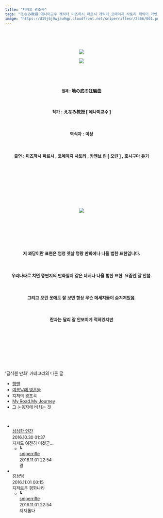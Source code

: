 ```yaml
---
title: "지저의 광조곡"
tags: "えなみ教授 에나미교수 캐릭터_미즈하시_파르시 캐릭터_코메이지_사토리 캐릭터_카엔뵤_린 캐릭터_오린 캐릭터_호시구마_유기 급식첸_만화"
image: "https://d19j6j9wjau9qp.cloudfront.net/sniperriflesr/2366/001.png"
---
```

<div class="article">
<p style="text-align: center;"><b style="font-family: 돋움, dotum, verdana, sans-serif; line-height: 1.6; font-size: 9pt;"><br/></b></p>
<p style="text-align: center;"><b style="font-family: 돋움, dotum, verdana, sans-serif; line-height: 1.6; font-size: 9pt;"></b><br/></p>
<p style="text-align: center;"><img src="{{ site.imgserver8 }}/sniperriflesr/2366/001.png"/></p>
<p style="text-align: center;"><b style="font-family: 돋움, dotum, verdana, sans-serif; line-height: 1.6; font-size: 9pt;"></b></p>
<p style="text-align: center;"><img src="{{ site.imgserver8 }}/sniperriflesr/2366/002.png"/></p>
<p style="text-align: center;"><b style="font-family: 돋움, dotum, verdana, sans-serif; line-height: 1.6; font-size: 9pt;"><br/></b></p>
<p style="text-align: center;"><b style="font-family: 돋움, dotum, verdana, sans-serif; line-height: 1.6; font-size: 9pt;"><br/></b></p>
<p style="text-align: center;"><b style="font-family: 돋움, dotum, verdana, sans-serif; line-height: 1.6; font-size: 9pt;">원제 : </b><font face="돋움, dotum, verdana, sans-serif"><b>地の底の狂騒曲</b></font><br/></p>
<p style="line-height: 1.6; font-family: 돋움, dotum, verdana, sans-serif; text-align: center;"><b style="line-height: 1.6; font-size: 9pt;"><br/></b></p>
<p style="line-height: 1.6; font-family: 돋움, dotum, verdana, sans-serif; text-align: center;"><b>작가 : えなみ教授 [ 에나미교수 ]</b></p>
<p style="line-height: 1.6; font-family: 돋움, dotum, verdana, sans-serif; text-align: center;"><b><br/></b></p>
<p style="line-height: 1.6; font-family: 돋움, dotum, verdana, sans-serif; text-align: center;"><b>역식자 : 미상</b></p>
<p style="line-height: 1.6; font-family: 돋움, dotum, verdana, sans-serif; text-align: center;"><b><br/></b></p>
<p style="line-height: 1.6; font-family: 돋움, dotum, verdana, sans-serif; text-align: center;"><b>출연 : 미즈하시 파르시 , 코메이지 사토리 , 카엔뵤 린 [ 오린 ] , 호시구마 유기</b></p>
<p style="line-height: 1.6; font-family: 돋움, dotum, verdana, sans-serif; text-align: center;"><b><br/></b></p>
<p style="line-height: 1.6; font-family: 돋움, dotum, verdana, sans-serif; text-align: center;"><b><br/></b></p>
<p style="line-height: 1.6; font-family: 돋움, dotum, verdana, sans-serif; text-align: center;"><b><br/></b></p>
<p style="line-height: 1.6; font-family: 돋움, dotum, verdana, sans-serif; text-align: center;"><b></b><br/></p>
<p style="line-height: 1.6; font-family: 돋움, dotum, verdana, sans-serif; text-align: center;"><img src="{{ site.imgserver8 }}/sniperriflesr/2366/003.png"/></p>
<p style="line-height: 1.6; font-family: 돋움, dotum, verdana, sans-serif; text-align: center;"><br/></p>
<p style="line-height: 1.6; font-family: 돋움, dotum, verdana, sans-serif; text-align: center;"><br/></p>
<p style="line-height: 1.6; text-align: center;"><font face="돋움, dotum, verdana, sans-serif"><b><br/></b></font></p>
<p style="line-height: 1.6; text-align: center;"><font face="돋움, dotum, verdana, sans-serif"><b>저 꽈당이란 표현은 엄청 옛날 명랑 만화에나 나올 법한 표현입니다.</b></font></p>
<p style="line-height: 1.6; text-align: center;"><b><br/></b></p>
<p style="line-height: 1.6; text-align: center;"><font face="돋움, dotum, verdana, sans-serif"><b>우리나라로 치면 뚱딴지의 만화일지 같은 데서나 나올 법한 표현. 요즘엔 잘 안씀.</b></font></p>
<p style="line-height: 1.6; text-align: center;"><b><br/></b></p>
<p style="line-height: 1.6; text-align: center;"><font face="돋움, dotum, verdana, sans-serif"><b>그리고 오린 옷에도 잘 보면 항상 무슨 메세지들이 숨겨져있음.</b></font></p>
<p style="line-height: 1.6; text-align: center;"><b><br/></b></p>
<p style="line-height: 1.6; text-align: center;"><font face="돋움, dotum, verdana, sans-serif"><b>란과는 달리 잘 안보이게 적혀있지만</b></font></p>
<p style="line-height: 1.6; text-align: center;"><font face="돋움, dotum, verdana, sans-serif"><br/></font></p>
<p style="line-height: 1.6; text-align: center;"><br/></p>
<p style="line-height: 1.6; font-family: 돋움, dotum, verdana, sans-serif; text-align: center;"><b><br/></b></p>
</div><br/>
<div class="another">
<p>'급식첸 만화' 카테고리의 다른 글</p>
<ul>
<li><a href="/sniperriflesr_2368">행맨</a></li>
<li><a href="/sniperriflesr_2367">여름날에 영혼을</a></li>
<li>지저의 광조곡</li>
<li><a href="/sniperriflesr_2365">My Road,My Journey</a></li>
<li><a href="/sniperriflesr_2352">그 눈동자에 비치는 것</a></li>
</ul>
</div><br/>
<div class="comment" id="commentListBlock_2366" style="display:block"><ul><li class="firstCmt"><div class="opinionListMenu">
<div class="icon"><img alt="" class="myicon" src="http://cfs1.blog.daum.net/upload_control/download.blog?fhandle=MDVqb3VAZnMxLmJsb2cuZGF1bS5uZXQ6L01ZQ09OLzAvNDEuanBnLnRodW1i&amp;filename=41.jpg"/></div>
<div class="fl">
<a class="bold" href="http://blog.daum.net/wnsduq1qjs" target="_blank">심심한 인간 </a>
<div style="width: 1px; height: 1px; overflow: hidden; visibility: hidden; border:1px solid red">
<span id="uname9162" style="display:none;">심심한 인간</span>
<span id="pwd9162" style="display:none;"></span>
<span id="emailblog9162" name="http://blog.daum.net/wnsduq1qjs" style="display:none;"></span>
<span id="open9162" style="display:none">Y</span>
</div>
</div>
<div class="sDateTime">2016.10.30 01:37</div>
</div>
<div class="cont" id="Text9162">지저도 여전히 미쳤군...</div>
<div class="contReArea" id="inWrite9162" style="display:none;"></div>
<ul><li class="secondCmt"><div class="opinionListMenuRe" id="parent_9162">
<div class="reIcon">┗</div>
<div class="icon"><img alt="" class="myicon" src="http://cfile217.uf.daum.net/M21x21/23254B425446251B1045FF"/></div>
<div class="fl">
<a class="bold" href="http://blog.daum.net/sniperriflesr" target="_blank">sniperrifle </a>
<div style="width: 1px; height: 1px; overflow: hidden; visibility: hidden; border:1px solid red">
<span id="uname9202" style="display:none;">sniperrifle</span>
<span id="pwd9202" style="display:none;"></span>
<span id="emailblog9202" name="http://blog.daum.net/sniperriflesr" style="display:none;"></span>
<span id="open9202" style="display:none">Y</span>
</div>
</div>
<div class="sDateTime">2016.11.01 22:54</div>
</div>
<div class="contRe" id="Text9202">광</div>
<div class="contReReArea" id="inWrite9202" style="display:none;"></div>
<div class="cCont_line"></div>
</li></ul></li><li class="firstCmt"><div class="opinionListMenu">
<div class="icon"><img alt="" class="myicon" src="http://i1.daumcdn.net/pimg/blog/p_img/mycon/basic_2.gif"/></div>
<div class="fl">
<a class="bold" href="http://blog.daum.net/redkinder" target="_blank">김상범 </a>
<div style="width: 1px; height: 1px; overflow: hidden; visibility: hidden; border:1px solid red">
<span id="uname9173" style="display:none;">김상범</span>
<span id="pwd9173" style="display:none;"></span>
<span id="emailblog9173" name="http://blog.daum.net/redkinder" style="display:none;"></span>
<span id="open9173" style="display:none">Y</span>
</div>
</div>
<div class="sDateTime">2016.11.01 00:15</div>
</div>
<div class="cont" id="Text9173">지저로운 평화나라</div>
<div class="contReArea" id="inWrite9173" style="display:none;"></div>
<ul><li class="secondCmt"><div class="opinionListMenuRe" id="parent_9173">
<div class="reIcon">┗</div>
<div class="icon"><img alt="" class="myicon" src="http://cfile217.uf.daum.net/M21x21/23254B425446251B1045FF"/></div>
<div class="fl">
<a class="bold" href="http://blog.daum.net/sniperriflesr" target="_blank">sniperrifle </a>
<div style="width: 1px; height: 1px; overflow: hidden; visibility: hidden; border:1px solid red">
<span id="uname9201" style="display:none;">sniperrifle</span>
<span id="pwd9201" style="display:none;"></span>
<span id="emailblog9201" name="http://blog.daum.net/sniperriflesr" style="display:none;"></span>
<span id="open9201" style="display:none">Y</span>
</div>
</div>
<div class="sDateTime">2016.11.01 22:54</div>
</div>
<div class="contRe" id="Text9201">지저롭다</div>
<div class="contReReArea" id="inWrite9201" style="display:none;"></div>
</li></ul></li></ul>
</div><br/>
<br/>
<p id="refer"></p>
<br/>

